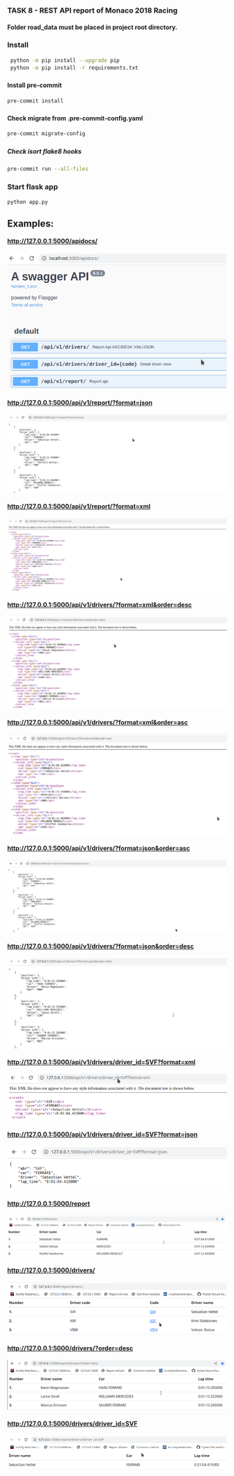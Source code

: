 ### TASK 8 - REST API report of Monaco 2018 Racing

####  Folder road_data must be placed in project root directory.


### Install
```sh
 python -m pip install --upgrade pip
 python -m pip install -r requirements.txt
```
#####

#### Install pre-commit
```sh
pre-commit install
```
#####
#### Check migrate from .pre-commit-config.yaml
```sh
pre-commit migrate-config
```
#####

##### Check isort flake8 hooks
```sh
pre-commit run --all-files
```
####
### Start flask app
````
python app.py
````
#####

## Examples:

#### http://127.0.0.1:5000/apidocs/
<img src="read_me_png/13.png" alt="Alt text" title="Optional title">

#### http://127.0.0.1:5000/api/v1/report/?format=json
<img src="read_me_png/5.png" alt="Alt text" title="Optional title">

#### http://127.0.0.1:5000/api/v1/report/?format=xml
<img src="read_me_png/6.png" alt="Alt text" title="Optional title">

#### http://127.0.0.1:5000/api/v1/drivers/?format=xml&order=desc
<img src="read_me_png/7.png" alt="Alt text" title="Optional title">

#### http://127.0.0.1:5000/api/v1/drivers/?format=xml&order=asc
<img src="read_me_png/8.png" alt="Alt text" title="Optional title">

#### http://127.0.0.1:5000/api/v1/drivers/?format=json&order=asc
<img src="read_me_png/9.png" alt="Alt text" title="Optional title">

#### http://127.0.0.1:5000/api/v1/drivers/?format=json&order=desc
<img src="read_me_png/10.png" alt="Alt text" title="Optional title">

#### http://127.0.0.1:5000/api/v1/drivers/driver_id=SVF?format=xml
<img src="read_me_png/11.png" alt="Alt text" title="Optional title">

#### http://127.0.0.1:5000/api/v1/drivers/driver_id=SVF?format=json
<img src="read_me_png/12.png" alt="Alt text" title="Optional title">

#### http://127.0.0.1:5000/report
<img src="read_me_png/1.png" alt="Alt text" title="Optional title">

#### http://127.0.0.1:5000/drivers/
<img src="read_me_png/2.png" alt="Alt text" title="Optional title">

#### http://127.0.0.1:5000/drivers/?order=desc
<img src="read_me_png/4.png" alt="Alt text" title="Optional title">

#### http://127.0.0.1:5000/drivers/driver_id=SVF
<img src="read_me_png/3.png" alt="Alt text" title="Optional title">
